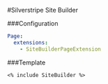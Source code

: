 #Silverstripe Site Builder

###Configuration
```yml
Page:
  extensions:
    - SiteBuilderPageExtension
```

###Template
```
<% include SiteBuilder %>
```
